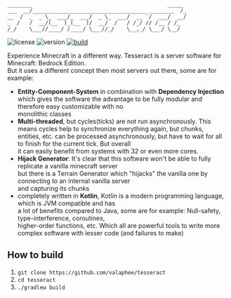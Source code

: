 ```
________                                           _____ 
___  __/____________________________________ ________  /_
__  /  _  _ \_  ___/_  ___/  _ \_  ___/  __ `/  ___/  __/
_  /   /  __/(__  )_(__  )/  __/  /   / /_/ // /__ / /_  
/_/    \___//____/ /____/ \___//_/    \__,_/ \___/ \__/  
```

![license](https://img.shields.io/badge/license-MIT%20License-blue.svg)
![version](https://img.shields.io/badge/version-0.0.1-darkred.svg)
[![build](https://github.com/valaphee/tesseract/actions/workflows/build.yml/badge.svg)](https://github.com/valaphee/tesseract/actions/workflows/build.yml)

Experience Minecraft in a different way. Tesseract is a server software for Minecraft: Bedrock Edition.<br>
But it uses a different concept then most servers out there, some are for example:
- **Entity-Component-System** in combination with **Dependency Injection**<br>
  which gives the software the advantage to be fully modular and therefore easy customizable with no<br>
  monolithic classes
- **Multi-threaded**, but cycles(ticks) are not run asynchronously. This means cycles help to synchronize everything again, but chunks,<br>
  entities, etc. can be processed asynchronously, but have to wait for all to finish for the current tick. But overall<br>
  it can easily benefit from systems with 32 or even more cores.
- **Hijack Generator**: It's clear that this software won't be able to fully replicate a vanilla minecraft server<br>
  but there is a Terrain Generator which "hijacks" the vanilla one by connecting to an internal vanilla server<br>
  and capturing its chunks
- completely written in **Kotlin**, Kotlin is a modern programming language, which is JVM compatible and has<br>
  a lot of benefits compared to Java, some are for example: Null-safety, type-interference, coroutines,<br>
  higher-order functions, etc. Which all are powerful tools to write more complex software with lesser code (and failures to make)

## How to build
1. `git clone https://github.com/valaphee/tesseract`
2. `cd tesseract`
3. `./gradlew build`
